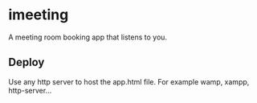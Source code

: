 imeeting
========

A meeting room booking app that listens to you. 


Deploy
--------
Use any http server to host the app.html file. For example wamp, xampp, http-server...

